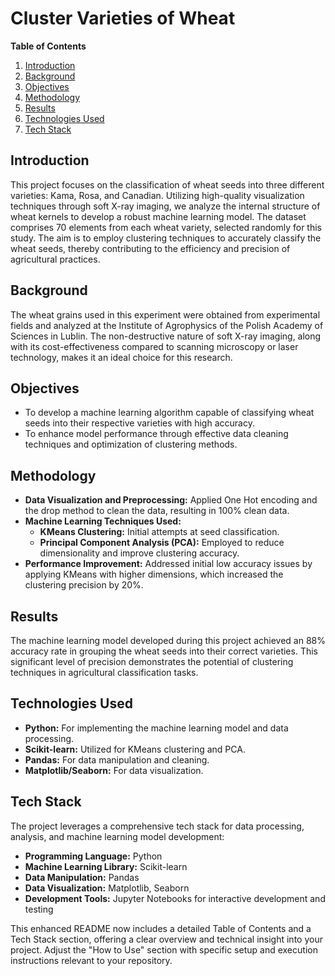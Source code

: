 
# Cluster Varieties of Wheat


**Table of Contents**
1. [Introduction](#introduction)
2. [Background](#background)
3. [Objectives](#objectives)
4. [Methodology](#methodology)
5. [Results](#results)
6. [Technologies Used](#technologies-used)
7. [Tech Stack](#tech-stack)


## Introduction
This project focuses on the classification of wheat seeds into three different varieties: Kama, Rosa, and Canadian. Utilizing high-quality visualization techniques through soft X-ray imaging, we analyze the internal structure of wheat kernels to develop a robust machine learning model. The dataset comprises 70 elements from each wheat variety, selected randomly for this study. The aim is to employ clustering techniques to accurately classify the wheat seeds, thereby contributing to the efficiency and precision of agricultural practices.

## Background
The wheat grains used in this experiment were obtained from experimental fields and analyzed at the Institute of Agrophysics of the Polish Academy of Sciences in Lublin. The non-destructive nature of soft X-ray imaging, along with its cost-effectiveness compared to scanning microscopy or laser technology, makes it an ideal choice for this research.

## Objectives
- To develop a machine learning algorithm capable of classifying wheat seeds into their respective varieties with high accuracy.
- To enhance model performance through effective data cleaning techniques and optimization of clustering methods.

## Methodology
- **Data Visualization and Preprocessing:** Applied One Hot encoding and the drop method to clean the data, resulting in 100% clean data.
- **Machine Learning Techniques Used:**
  - **KMeans Clustering:** Initial attempts at seed classification.
  - **Principal Component Analysis (PCA):** Employed to reduce dimensionality and improve clustering accuracy.
- **Performance Improvement:** Addressed initial low accuracy issues by applying KMeans with higher dimensions, which increased the clustering precision by 20%.

## Results
The machine learning model developed during this project achieved an 88% accuracy rate in grouping the wheat seeds into their correct varieties. This significant level of precision demonstrates the potential of clustering techniques in agricultural classification tasks.

## Technologies Used
- **Python:** For implementing the machine learning model and data processing.
- **Scikit-learn:** Utilized for KMeans clustering and PCA.
- **Pandas:** For data manipulation and cleaning.
- **Matplotlib/Seaborn:** For data visualization.

## Tech Stack
The project leverages a comprehensive tech stack for data processing, analysis, and machine learning model development:
- **Programming Language:** Python
- **Machine Learning Library:** Scikit-learn
- **Data Manipulation:** Pandas
- **Data Visualization:** Matplotlib, Seaborn
- **Development Tools:** Jupyter Notebooks for interactive development and testing



This enhanced README now includes a detailed Table of Contents and a Tech Stack section, offering a clear overview and technical insight into your project. Adjust the "How to Use" section with specific setup and execution instructions relevant to your repository.
